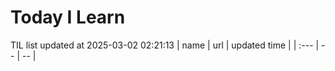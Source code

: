 # Today I Learn 
TIL list updated at 2025-03-02 02:21:13
| name | url | updated time |
| :--- | -- | -- |
